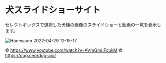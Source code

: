 # 犬スライドショーサイト

セレクトボックスで選択した犬種の画像のスライドショーと動画の一覧を表示します。

![Honeycam 2022-04-29 12-15-17](https://user-images.githubusercontent.com/55516949/165880199-d9f60d7b-6b4e-45bf-8eed-7bcc9ef7b89d.gif)

© https://www.youtube.com/watch?v=AVmGmLFcukM
© https://dog.ceo/dog-api/
